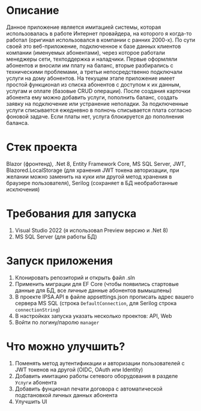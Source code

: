 # Описание
Данное приложение является имитацией системы, которая использовалась в работе Интернет провайдера, на которого я когда-то работал (оригинал использовался в компании с ранних 2000-х).
По сути своей это веб-приложение, подключенное к базе данных клиентов компании (именуемых абонентами), через которое работали менеджеры сети, техподдержка и наладчики. Первые оформляли абонентов и вносили им плату на баланс, вторые разбирались с техническими проблемами, а третьи непосредственно подключали услуги на дому абонентов.
На текущем этапе приложение имеет простой функционал из списка абонентов с доступом к их данным, услугам и оплате (базовые CRUD операции). После создания карточки абонента ему можно добавить услуги, пополнить баланс, создать заявку на подключение или устранение неполадки. За подключенные услуги списывается ежедневно в полночь списывается плата согласно фоновой задаче. Если платы нет, услуга блокируется до пополнения баланса.

# Стек проекта
Blazor (фронтенд), .Net 8, Entity Framework Core, MS SQL Server, JWT, Blazored.LocalStorage (для хранения JWT токена авторизации, при желании можно заменить на куки или другой метод хранения в браузере пользователя), Serilog (сохраняет в БД необработанные исключения)

# Требования для запуска
1) Visual Studio 2022 (я использовал Preview версию и .Net 8)
2) MS SQL Server (для работы БД)

# Запуск приложения
1) Клонировать репозиторий и открыть файл .sln
2) Применить миграции для EF Core (чтобы появились стартовые данные для БД, все личные данные абонентов вымышлены)
3) В проекте IPSA.API в файле appsettings.json прописать адрес вашего сервера MS SQL (строка `DefaultConnection`, для Serilog строка `connectionString`)
4) В настройках запуска указать несколько проектов: API, Web
5) Войти по логину/паролю `manager`

# Что можно улучшить?
1) Поменять метод аутентификации и авторизации пользователей с JWT токенов на другой (OIDC, OAuth или Identity)
2) Добавить имитацию работы сетевого оборудования в разделе `Услуги` абонента
3) Добавить фунционал печати договора с автоматической подстановкой личных данных абонента
4) Улучшить UI
